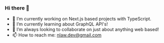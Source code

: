 ### Hi there 👋

- 🔭 I’m currently working on Next.js based projects with TypeScript.
- 🌱 I’m currently learning about GraphQL API's!
- 👯 I’m always looking to collaborate on just about anything web based!
- 📫 How to reach me: nlaw.dev@gmail.com

<!--
**neolawz/neolawz** is a ✨ _special_ ✨ repository because its `README.md` (this file) appears on your GitHub profile.
-->
